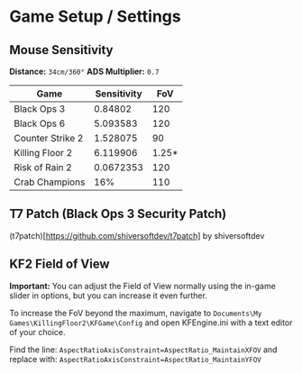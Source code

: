 
# Game Setup / Settings

## Mouse Sensitivity

**Distance:**  `34cm/360°`
**ADS Multiplier:**  `0.7`

| Game | Sensitivity | FoV |
|--|--|--|
| Black Ops 3 | 0.84802 | 120 |
| Black Ops 6 | 5.093583 | 120 |
| Counter Strike 2 | 1.528075 | 90 |
| Killing Floor 2 | 6.119906 | 1.25* |
| Risk of Rain 2 | 0.0672353 | 120 |
| Crab Champions | 16% | 110 |

## T7 Patch (Black Ops 3 Security Patch)

(t7patch)[https://github.com/shiversoftdev/t7patch] by shiversoftdev

## KF2 Field of View

**Important:** You can adjust the Field of View normally using the in-game slider in options, but you can increase it even further.

To increase the FoV beyond the maximum, navigate to `Documents\My Games\KillingFloor2\KFGame\Config` and open KFEngine.ini with a text editor of your choice.

Find the line: `AspectRatioAxisConstraint=AspectRatio_MaintainXFOV`
and replace with: `AspectRatioAxisConstraint=AspectRatio_MaintainYFOV`